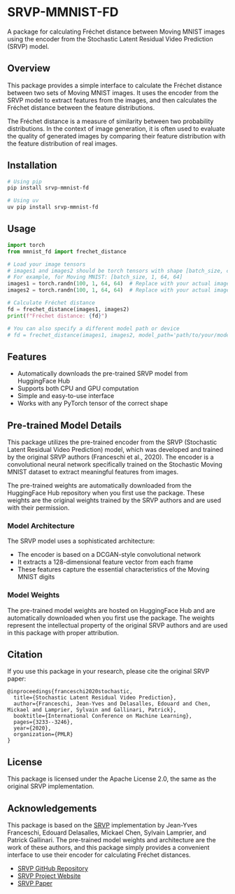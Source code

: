 # SRVP-MMNIST-FD

A package for calculating Fréchet distance between Moving MNIST images using the encoder from the Stochastic Latent Residual Video Prediction (SRVP) model.

## Overview

This package provides a simple interface to calculate the Fréchet distance between two sets of Moving MNIST images. It uses the encoder from the SRVP model to extract features from the images, and then calculates the Fréchet distance between the feature distributions.

The Fréchet distance is a measure of similarity between two probability distributions. In the context of image generation, it is often used to evaluate the quality of generated images by comparing their feature distribution with the feature distribution of real images.

## Installation

```bash
# Using pip
pip install srvp-mmnist-fd

# Using uv
uv pip install srvp-mmnist-fd
```

## Usage

```python
import torch
from mmnist_fd import frechet_distance

# Load your image tensors
# images1 and images2 should be torch tensors with shape [batch_size, channels, height, width]
# For example, for Moving MNIST: [batch_size, 1, 64, 64]
images1 = torch.randn(100, 1, 64, 64)  # Replace with your actual images
images2 = torch.randn(100, 1, 64, 64)  # Replace with your actual images

# Calculate Fréchet distance
fd = frechet_distance(images1, images2)
print(f"Fréchet distance: {fd}")

# You can also specify a different model path or device
# fd = frechet_distance(images1, images2, model_path='path/to/your/model.pt', device='cpu')
```

## Features

- Automatically downloads the pre-trained SRVP model from HuggingFace Hub
- Supports both CPU and GPU computation
- Simple and easy-to-use interface
- Works with any PyTorch tensor of the correct shape

## Pre-trained Model Details

This package utilizes the pre-trained encoder from the SRVP (Stochastic Latent Residual Video Prediction) model, which was developed and trained by the original SRVP authors (Franceschi et al., 2020). The encoder is a convolutional neural network specifically trained on the Stochastic Moving MNIST dataset to extract meaningful features from images.

The pre-trained weights are automatically downloaded from the HuggingFace Hub repository when you first use the package. These weights are the original weights trained by the SRVP authors and are used with their permission.

### Model Architecture

The SRVP model uses a sophisticated architecture:
- The encoder is based on a DCGAN-style convolutional network
- It extracts a 128-dimensional feature vector from each frame
- These features capture the essential characteristics of the Moving MNIST digits

### Model Weights

The pre-trained model weights are hosted on HuggingFace Hub and are automatically downloaded when you first use the package. The weights represent the intellectual property of the original SRVP authors and are used in this package with proper attribution.

## Citation

If you use this package in your research, please cite the original SRVP paper:

```
@inproceedings{franceschi2020stochastic,
  title={Stochastic Latent Residual Video Prediction},
  author={Franceschi, Jean-Yves and Delasalles, Edouard and Chen, Mickael and Lamprier, Sylvain and Gallinari, Patrick},
  booktitle={International Conference on Machine Learning},
  pages={3233--3246},
  year={2020},
  organization={PMLR}
}
```

## License

This package is licensed under the Apache License 2.0, the same as the original SRVP implementation.

## Acknowledgements

This package is based on the [SRVP](https://github.com/edouardelasalles/srvp) implementation by Jean-Yves Franceschi, Edouard Delasalles, Mickael Chen, Sylvain Lamprier, and Patrick Gallinari. The pre-trained model weights and architecture are the work of these authors, and this package simply provides a convenient interface to use their encoder for calculating Fréchet distances.

- [SRVP GitHub Repository](https://github.com/edouardelasalles/srvp)
- [SRVP Project Website](https://sites.google.com/view/srvp/)
- [SRVP Paper](http://proceedings.mlr.press/v119/franceschi20a.html)
